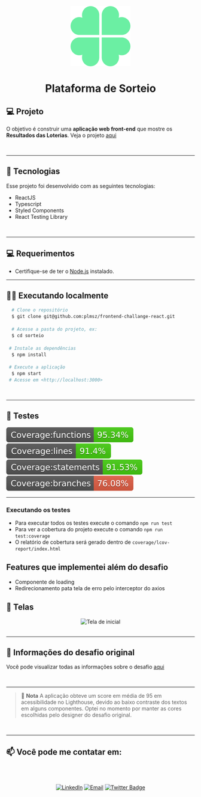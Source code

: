 <div align="center">
  <img src="./sorteio/src/assets/Logo_Sena.png" alt='logo de trevo' />
  <h1 align="center">Plataforma de Sorteio</h1>
</div>

## 💻 Projeto

O objetivo é construir uma **aplicação web front-end** que mostre os **Resultados das Loterias**.
Veja o projeto [aqui](sorteio-green.vercel.app)

<br/> 

---
## 🚀 Tecnologias
Esse projeto foi desenvolvido com as seguintes tecnologias:

- ReactJS
- Typescript
- Styled Components
- React Testing Library
<br/> 

---

## 💻 Requerimentos

- Certifique-se de ter o [Node.js](https://nodejs.org/pt-br/) instalado.
  <br />

---
## 🏃‍♀️ Executando localmente
```bash
  # Clone o repositório
  $ git clone git@github.com:plmsz/frontend-challange-react.git

  # Acesse a pasta do projeto, ex:
  $ cd sorteio

 # Instale as dependências
  $ npm install

 # Execute a aplicação
  $ npm start
 # Acesse em <http://localhost:3000>
 ```
<br/> 

---
## 🧪 Testes

<img src='./sorteio/coverage/badge-functions.svg' alt=''>
<img src='./sorteio/coverage/badge-lines.svg' alt=''>
<img src='./sorteio/coverage/badge-statements.svg' alt=''>
<img src='./sorteio/coverage/badge-branches.svg' alt=''>

<br/> 

---

### Executando os testes

- Para executar todos os testes execute o comando `npm run test`
- Para ver a cobertura do projeto execute o comando `npm run test:coverage`
- O relatório de cobertura será gerado dentro de `coverage/lcov-report/index.html`

## Features que implementei além do desafio
- Componente de loading
- Redirecionamento pata tela de erro pelo interceptor do axios

## 📱 Telas

<div align="center">
  <img src="." title="Tela de inicial" width="400" />
</div>

<br/> 

---
## 🔖 Informações do desafio original

Você pode visualizar todas as informações sobre o desafio [aqui](./instrucao.md)

<br/> 

---
> 💬 **Nota**
> A aplicação obteve um score em média de 95 em acessibilidade no Lighthouse, devido ao baixo contraste dos textos em alguns componentes. Optei no momento por manter as cores escolhidas pelo designer do desafio original.

<br/> 

---

## 📫 Você pode me contatar em:

<div align="center">
<img style="border-radius: 50% ;" src="https://github.com/plmsz.png" width="100px;" alt=""/>
</div>
<div align="center">
</br>

[![LinkedIn](https://img.shields.io/static/v1?label=&message=LinkedIn&color=blue&style=flat-square&logo=LinkedIn&logoColor=white)](https://www.linkedin.com/in/plmsz/)
[![Email](https://img.shields.io/static/v1?label=&message=Email&color=red&style=flat-square&logo=Gmail&logoColor=white)](mailto:plmsouzaoliveira@gmail.com)
[![Twitter Badge](https://img.shields.io/static/v1?label=&message=Twitter&color=1ca0f1&style=flat-square&logo=Twitter&logoColor=white)](https://twitter.com/plmszdev)
</span>